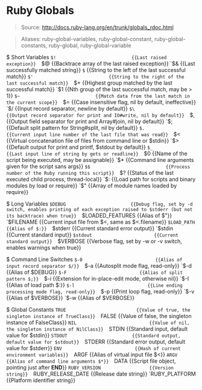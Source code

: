 # Ruby Globals

> Source: http://docs.ruby-lang.org/en/trunk/globals_rdoc.html

> Aliases: ruby-global-variables, ruby-global-constant, ruby-global-constants, ruby-global, ruby-global-variable

$ Short Variables
    `$!                            {{Last raised exception}} 
    `$@                            {{Backtrace array of the last raised exception}} 
    `$&                            {{Last successfully matched string}} 
    `$`                            {{String to the left  of the last successful match}} 
    `$'                            {{String to the right of the last successful match}} 
    `$+                            {{Highest group matched by the last successful match}} 
    `$1                            {{Nth group of the last successful match, may be > 1}} 
    `$~                            {{Match data from the last match in the current scope}} 
    `$=                            {{Case insensitive flag, nil by default, ineffective}} 
    `$/                            {{Input record separator, newline by default}} 
    `$\                            {{Output record separator for print and IO#write, nil by default}} 
    `$,                            {{Output field separator for print and Array#join, nil by default}} 
    `$;                            {{Default split pattern for String#split, nil by default}} 
    `$.                            {{Current input line number of the last file that was read}} 
    `$<                            {{Virtual concatenation file of files from command line or $stdin}} 
    `$>                            {{Default output for print and printf, $stdout by default}} 
    `$_                            {{Last input line of string by gets or readline}} 
    `$0                            {{Name of the script being executed, may be assignable}} 
    `$*                            {{Command line arguments given for the script sans args}} 
    `$$                            {{Process number of the Ruby running this script}} 
    `$?                            {{Status of the last executed child process, thread-local}} 
    `$:                            {{Load path for scripts and binary modules by load or require}} 
    `$"                            {{Array of module names loaded by require}} 

$ Long Variables
    `$DEBUG                        {{Debug flag, set by -d switch, enables printing of each exception raised to $stderr (but not its backtrace) when true}} 
    `$LOADED_FEATURES              {{Alias of $"}} 
    `$FILENAME                     {{Current input file from $<, same as $<.filename}} 
    `$LOAD_PATH                    {{Alias of $:}} 
    `$stderr                       {{Current standard error output}} 
    `$stdin                        {{Current standard input}} 
    `$stdout                       {{Current standard output}} 
    `$VERBOSE                      {{Verbose flag, set by -w or -v switch, enables warnings when true}} 

$ Command Line Switches
    `$-0                           {{Alias of input record separator $/}} 
    `$-a                           {{Autosplit mode flag, read-only}} 
    `$-d                           {{Alias of $DEBUG}} 
    `$-F                           {{Alias of split pattern $;}} 
    `$-i                           {{Extension for in-place-edit mode, otherwise nil}} 
    `$-I                           {{Alias of load path $:}} 
    `$-l                           {{Line ending processing mode flag, read-only}} 
    `$-p                           {{Print loop flag, read-only}} 
    `$-v                           {{Alias of $VERBOSE}} 
    `$-w                           {{Alias of $VERBOSE}} 

$ Global Constants
    `TRUE                          {{Value of true, the singleton instance of TrueClass}} 
    `FALSE                         {{Value of false, the singleton instance of FalseClass}} 
    `NIL                           {{Value of nil, the singleton instance of NilClass}} 
    `STDIN                         {{Standard input, default value for $stdin}} 
    `STDOUT                        {{Standard output, default value for $stdout}} 
    `STDERR                        {{Standard error output, default value for $stderr}} 
    `ENV                           {{Hash of current environment variables}} 
    `ARGF                          {{Alias of virtual input file $<}} 
    `ARGV                          {{Alias of command line arguments $*}} 
    `DATA                          {{Script file object, pointing just after __END__}} 
    `RUBY_VERSION                  {{Version string}} 
    `RUBY_RELEASE_DATE             {{Release date string}} 
    `RUBY_PLATFORM                 {{Platform identifier string}} 

